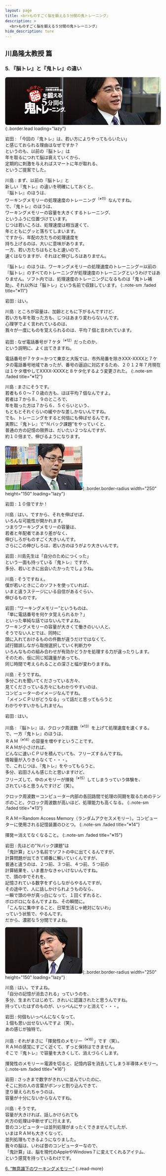 ```yaml
---
layout: page
title: <br>ものすごく脳を鍛える５分間の鬼トレーニング』
description: >
  <br>ものすごく脳を鍛える５分間の鬼トレーニング』
hide_description: ture
---
```


## 川島隆太教授 篇

### 5. 『脳トレ』と『鬼トレ』の違い

![](/interviews/jp/3ds/asrj/vol1/img/mainvisual5.jpg){:.border.lead loading="lazy"}

岩田
: 「今回の『鬼トレ』は、若い方によりやってもらいたい」<br>と感じておられる理由はなぜですか？<br>というのも、以前の『脳トレ』は<br>年を取るにつれて脳は衰えていくから、<br>定期的に刺激を与えればスマートに年が取れる、<br>というご提案でした。

川島
: まず、以前の『脳トレ』と<br>新しい『鬼トレ』の違いを明確にしておくと、<br>『脳トレ』のほうは、<br>ワーキングメモリーの処理速度のトレーニング<sup>（※11）</sup>なんですね。<br>で、『鬼トレ』のほうは、<br>ワーキングメモリーの容量を大きくするトレーニング、<br>というふうに位置づけています。<br>じつは若いころは、処理速度は相当速くて、<br>年とともにグッと落ちてしまいます。<br>ですから、年配の方たちの処理速度を<br>持ち上げるのは、大いに意味があります。<br>一方、若い方たちはもともと速いので、<br>速くはなりますが、それほど伸びしろはありません。


『脳トレ』のほうは、ワーキングメモリーの処理速度のトレーニング＝以前の『脳トレ』のすべてのトレーニングが処理速度のトレーニングというわけではありません。ソフト内では、処理速度のトレーニングになるものは「鬼トレ補助」、それ以外は「脳トレ」という名前で収録しています。
{:.note-sm .faded title="※11"}

岩田
: はい。

川島
: ところが容量は、加齢とともに下がるんですけど、<br>若い方も年を取った方も、じつはあまり変わらないんです。<br>心理学でよく言われているのは、<br>我々が一度にものを覚えられるのは、平均７個と言われています。

岩田
: なぜ電話番号が７ケタ<sup>（※12）</sup>だったのか、<br>という説明に、よく出てきますね。


電話番号が７ケタ＝かつて東京と大阪では、市外局番を除きXXX-XXXXと７ケタの電話番号地域であったが、番号の逼迫に対応するため、２０１２年７月現在は１ケタ増やしてXXXX-XXXXと８ケタ化するよう変更された。
{:.note-sm .faded title="※12"}

川島
: まさにそうです。<br>若者も６０～７０歳の方も、ほぼ平均７個なんですよ。<br>若者は７から８、９のところで、<br>年を取った方は７から６、５ぐらいという、<br>もともとそれぐらいの緩やかな差しかないんですね。<br>でも、トレーニングをすると何倍にも伸ばせるんです。<br>実際に『鬼トレ』で“Ｎバック課題”をやっていくと、<br>普通の方の記憶の限界は、だいたい２つなんですが、<br>約１０倍まで、伸びるようになります。

![](/interviews/jp/3ds/asrj/vol1/img/photo9.jpg){:.border.border-radius width="250" height="150"  loading="lazy"}

岩田
: １０倍ですか！

川島
: はい。ですから、それを伸ばせば、<br>いろんな可能性が開かれます。<br>つまりワーキングメモリーの容量は、<br>若者と年配者であまり差がなく、<br>伸びしろがものすごく大きいんです。<br>さらにこの伸びしろは、若い方のほうがより大きいんです。

岩田
: 川島先生は「自分のためにつくった」<br>という一面も持っている『鬼トレ』ですが、<br>多分、若いときに出会いたかったでしょうね。

川島
: そうですねぇ。<br>僕が若いときにこのソフトを使っていれば、<br>いまと違うステージにいる自信があるぐらい、<br>伸びるものです。

岩田
: “ワーキングメモリー”というものは、<br>「単に電話番号を何ケタ覚えられるか？」<br>といった単純な話ではないんですよね。<br>ワーキングメモリーの容量が大きくて働きのいい人と、<br>そうでない人とでは、同時に<br>頭に入れておけるものの件数が違うだけではなくて、<br>試行錯誤しながら取捨選択していく判断力や<br>いろんなものの組み合わせが有効かどうかを処理する力が違ったりします。<br>そのため、仮に同じ知識量があっても、<br>同じ時間で考えられることの深さと幅が変わりますね。

川島
: そうですね。<br>多分これを聞いてくださっている方々、<br>見てくださっている方々にもわかりやすいのは、<br>コンピューターのイメージなんですね。<br>「メインＣＰＵがどうなる」って話だと思ってもらうと<br>わかりやすいかもしれません。

岩田
: はい。

川島
: 『脳トレ』は、クロック周波数<sup>（※13）</sup>を上げて処理速度を速くする。<br>で、一方『鬼トレ』のほうは、<br>ＲＡＭ<sup>（※14）</sup>の容量を増やすということです。<br>ＲＡＭが小さければ、<br>どんなに速いＣＰＵを積んでいても、フリーズするんですね。<br>情報量が入りきらなくて・・・。<br>で、これじつは、『鬼トレ』をやってもらうと、<br>多分、岩田さんも感じたと思いますけど、<br>フリーズして、中のメモリーが揮発<sup>（※15）</sup>してしまうっていう体験を、<br>されていると思うんですけど（笑）。


クロック周波数＝コンピューター内部の各回路間で処理の同期を取るためのテンポのこと。クロック周波数が高いほど、処理能力も高くなる。
{:.note-sm .faded title="※13"}


ＲＡＭ＝Random Access Memory（ランダムアクセスメモリー）。コンピューターに使用される記憶装置のひとつ。
{:.note-sm .faded title="※14"}


揮発＝消えてなくなること。
{:.note-sm .faded title="※15"}

岩田
: 先ほどの“Ｎバック課題”は<br>「鬼計算」という名前でソフトの中に出てくるんですが、<br>計算問題が出てきて順番に解いていくんですが、<br>普通と違うのは、２つ前、３つ前、４つ前、５つ前の<br>計算結果を、いま書かなきゃいけないんですね。<br>で、頭の中でそれを、<br>記憶されている数字をずらしながらやるんですが。<br>その途中で、人に話しかけられようものなら、<br>一瞬で頭の中が真っ白になって、１回くずれると、<br>ボロボロになるんですよね、その瞬間に。<br>「こんなに集中すること、日常生活じゃ絶対にないわ」<br>っていう状態で、やるんです。<br>だから、濃密な５分間ですよね。

![](/interviews/jp/3ds/asrj/vol1/img/photo10.jpg){:.border.border-radius width="250" height="150"  loading="lazy"}

川島
: はい。ですよね。<br>「自分の記憶が消去される」っていうのを、<br>多分、生まれてはじめて、きれいに認識されたと思うんですね。<br>持っていたはずのものが、いっぺんにサッと消えて・・・。

岩田
: 何個もいっぺんになくなって、<br>１個も思い出せないんですよ（笑）。<br>あの感じが独特で。

川島
: それがまさに「揮発性のメモリー<sup>（※16）</sup>」です（笑）。<br>ＲＡＭの感覚にすごく近くて、ずっと保持はできません。<br>そこで『鬼トレ』で容量を大きくして、消えづらくします。


揮発性のメモリー＝電源を切ると、記憶内容を消去してしまう半導体メモリー。
{:.note-sm .faded title="※16"}

岩田
: さっきまで数字がきれいに並んでいたのに、<br>そこに別の人の言葉がボンッと割り込んできて、<br>塗り替えられちゃうのは、<br>容量が十分にないからなんですね。

川島
: そうです。<br>容量が大きければ、話しかけられても<br>片方の処理は中断せずに行えます。<br>昔のコンピューターは並列処理がまったくできませんでしたが、<br>いまはＲＡＭも大きくなって、<br>並列処理もできるようになりました。<br>我々の脳は、いわば昔のコンピューターなので、<br>「鬼計算」は、脳を現代のAppleやWindows７に変えてくれるアイテム、<br>という感覚を持っているわけです。



[6. “無意識下のワーキングメモリー”](6.md)
{:.read-more}
